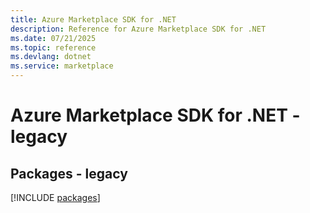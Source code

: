 ```yaml
---
title: Azure Marketplace SDK for .NET
description: Reference for Azure Marketplace SDK for .NET
ms.date: 07/21/2025
ms.topic: reference
ms.devlang: dotnet
ms.service: marketplace
---
```

# Azure Marketplace SDK for .NET - legacy
## Packages - legacy
[!INCLUDE [packages](marketplace-index.md)]